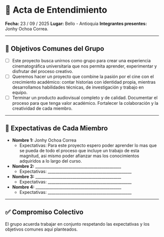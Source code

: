 # 📝 Acta de Entendimiento  

**Fecha:** 23 / 09 / 2025
**Lugar:** Bello - Antioquia 
**Integrantes presentes:** Jonhy Ochoa Correa.

---

## 🎯 Objetivos Comunes del Grupo

- [ ] Este proyecto busca unirnos como grupo para crear una experiencia cinematográfica universitaria que nos permita aprender, experimentar y disfrutar del proceso creativo.  
- [ ] Queremos hacer un proyecto que combine la pasión por el cine con el crecimiento académico: contar historias con identidad propia,
      mientras desarrollamos habilidades técnicas, de investigación y trabajo en equipo.  
- [ ] Terminar un producto audiovisual completo y de calidad.
      Documentar el proceso para que tenga valor académico.
      Fortalecer la colaboración y la creatividad de cada miembro.

---

## 🤝 Expectativas de Cada Miembro  

- **Nombre 1:** Jonhy Ochoa Correa  
  - Expectativas: Para este proyecto espero poder aprender lo mas que se pueda de todo el proceso que incluye
    un trabajo de esta magnitud, asi mismo poder afianzar mas los conocimientos adquiridos a lo largo del curso.   
- **Nombre 2:** ____________________________________________  
  - Expectativas: ___________________________________________  
- **Nombre 3:** ____________________________________________  
  - Expectativas: ___________________________________________
- **Nombre 4:** ____________________________________________
  - Expectativas: ___________________________________________    

---

## ✅ Compromiso Colectivo
El grupo acuerda trabajar en conjunto respetando las expectativas y los objetivos comunes aquí planteados.  
